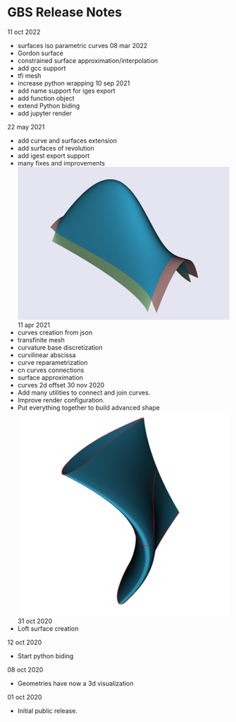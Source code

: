 # GBS Release Notes
11 oct 2022
* surfaces iso parametric curves
08 mar 2022
* Gordon surface
* constrained surface approximation/interpolation
* add gcc support
* tfi mesh
* increase python wrapping
10 sep 2021
* add name support for iges export
* add function object
* extend Python biding
* add jupyter render

22 may 2021
* add curve and surfaces extension
* add surfaces of revolution
* add igest export support
* many fixes and improvements
![Screencast](img/SurfaceExtension.png)
11 apr 2021
* curves creation from json
* transfinite mesh
* curvature base discretization
* curvilinear abscissa
* curve reparametrization
* cn curves connections
* surface approximation
* curves 2d offset
30 nov 2020
* Add many utilities to connect and join curves.
* Improve render configuration.
* Put everything together to build advanced shape
![Screencast](img/blade1.png)
31 oct 2020
* Loft surface creation

12 oct 2020
* Start python biding

08 oct 2020
* Geometries have now a 3d visualization

01 oct 2020
* Initial public release.